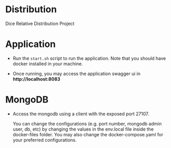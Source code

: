 # Distribution
Dice Relative Distribution Project

# Application 
  - Run the `start.sh` script to run the application. Note that you should have docker installed in your machine.

  - Once running, you may access the application swagger ui in **http://localhost:8083** 

# MongoDB
  - Access the mongodb using a client with the exposed port 27107.

  

     You can change the configurations (e.g. port number, mongodb admin user, db, etc) by changing the values in the env.local file inside the docker-files folder. 
     You may also change the docker-compose.yaml for your preferred configurations.